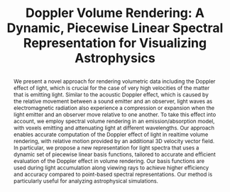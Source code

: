 ---
# this file is written in YAML http://docs.ansible.com/ansible/latest/YAMLSyntax.html
# all lines with a leading sharp are comments and will not be compiled
# longer blocks of text should start with a a leading > to escape all special characters

# URL handle for generated webpage
slug:       dopplervolume

#specifies layout to be used for page generation (do not modify)
layout:     publication

#publication title
title:      >
   Doppler Volume Rendering: A Dynamic, Piecewise Linear Spectral Representation for Visualizing Astrophysics
   
#include in selected publications on front page (optional, delete line if not applicable)
display:	selected

#list all publication authors in correct order (please check the spelling is identical to your personal page)
authors:
 - Reem Alghamdi
 - Thomas Müller
 - Alberto Jaspe-Villanueva
 - Markus Hadwiger
 - Filip Sadlo
 
#insert publication venue (displayed on publication page)
venue:      >
   Computer Graphics Forum, Vol.43, No.3 (Proceedings Eurographics/IEEE Symposium on Visualization, Eurovis 2023), To appear
   
#insert short venue (displayed in box in publication list)
shortvenue: >
   Eurovis 2023

#specify publication year
year:       2023

#insert abstract of publication
abstract:   >
   We present a novel approach for rendering volumetric data including the Doppler effect of light, which is crucial for the case of very high velocities of the matter that is emitting light. Similar to the acoustic Doppler effect, which is caused by the relative movement between a sound emitter and an observer, light waves as electromagnetic radiation also experience a compression or expansion when the light emitter and an observer move relative to one another. To take this effect into account, we employ spectral volume rendering in an emission/absorption model, with voxels emitting and attenuating light at different wavelengths. Our approach enables accurate computation of the Doppler effect of light in realtime volume rendering, with relative motion provided by an additional 3D velocity vector field. In particular, we propose a new representation for light spectra that uses a dynamic set of piecewise linear basis functions, tailored to accurate and efficient evaluation of the Doppler effect in volume rendering. Our basis functions are used during light accumulation along viewing rays to achieve higher efficiency and accuracy compared to point-based spectral representations. Our method is particularly useful for analyzing astrophysical simulations.

#link to hi-res teaser image of publication (please make sure the image is wide, e.g. aspect ratio between 4:2 and 4:1)
teaser:     './publications/2023_alghamdi_doppler_volume.jpg'
   
#link to smaller thumbnail image of publication (please make sure the aspect ratio is 3:2, suggested size is 150x100px)
thumbnail:  './publications/2023_alghamdi_doppler_volume_thumbnail.jpg'

#link to publication video (optional): you can either upload the video to our website (insert local link) or host it on youtube or vimeo (in this case insert the youtube/vimeo link)
video:      './publications/2023_alghamdi_doppler_volume.mp4'

#link to talk video (optional): you can either upload the video to our website (insert local link) or host it on youtube or vimeo (in this case insert the youtube/vimeo link)
#talk:       'https://www.youtube.com/watch?v=JSHjLvIulY0'

#link to publication pdf (optional)
pdf:         './publications/2023_alghamdi_doppler_volume.pdf'

#link to appendix pdf (optional)
pdfsupp:     './publications/2023_alghamdi_doppler_volume_supplemental.pdf'

#insert citation. please format citation by inserting <br> at line breaks, &nbsp;&nbsp; will insert a tab character to prettify the citation
citation:   >
  @article{Troidl2022Barrio,<br>
   &nbsp;&nbsp;title = {Doppler Volume Rendering: A Dynamic, Piecewise Linear Spectral Representation for Visualizing Astrophysics},<br>
   &nbsp;&nbsp;author = {Alghamdi,Reem and Müller, Thomas and Jaspe-Villanueva, Alberto and Hadwiger, Markus and Sadlo, Filip},<br>
   &nbsp;&nbsp;journal = {Computer Graphics Forum (Proceedings Eurographics/IEEE Symposium on Visualization, Eurovis 2023)},<br>
   &nbsp;&nbsp;volume = {42},<br>
   &nbsp;&nbsp;number = {3},<br>
   &nbsp;&nbsp;pages = {to appear},<br>
   &nbsp;&nbsp;year = {2023}<br>
  }

#insert links to additional material for the publication (optional)
#links need a title, a URL and a type (this defines the link icon) which can be one of the following values: code, archive, files, slides or text (this is the default icon)
links: 
# - title: Slides
#   type:  slides
#   url:   './publications/2021_herter_slides.pdf'
# - title: Code
#   type:  github
#   url:   'https://github.com/vccvisualization/thinvolvis'
 
---